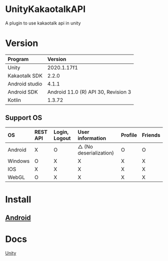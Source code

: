 # UnityKakaotalkAPI

A plugin to use kakaotalk api in unity

# Version

| Program        | Version                             |
| :------------- | :---------------------------------- |
| Unity          | 2020.1.17f1                         |
| Kakaotalk SDK  | 2.2.0                               |
| Android studio | 4.1.1                               |
| Android SDK    | Android 11.0 (R) API 30, Revision 3 |
| Kotlin         | 1.3.72                              |

## Support OS

| OS       | REST API | Login, Logout | User information        | Profile | Friends |
| :------- | :------- | :------------ | :---------------------- | :------ | :------ |
| Android  | X        | O             | △ (No deserialization) | O       | O       |
| Windows  | O        | X             | X                       | X       | X       |
| IOS      | X        | X             | X                       | X       | X       |
| WebGL    | O        | X             | X                       | X       | X       |

# Install

## [Android](Doc/Install/Android.md)

# Docs
[Unity](Doc/Unity.md)